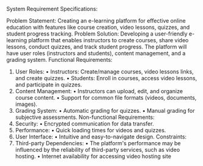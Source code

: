 System Requirement Specifications:

Problem Statement:
Creating an e-learning platform for effective online education with features like course creation, video lessons, quizzes, and student progress tracking.
Problem Solution:
Developing a user-friendly e-learning platform that enables instructors to create courses, share video lessons, conduct quizzes, and track student progress. The platform will have user roles (instructors and students), content management, and a grading system.
Functional Requirements:
1.	User Roles:
•	Instructors: Create/manage courses, video lessons links, and create quizzes.
•	Students: Enroll in courses, access video lessons, and participate in quizzes.
2.	Content Management:
•	Instructors can upload, edit, and organize course content.
•	Support for common file formats (videos, documents, images).
3.	Grading System:
•	Automatic grading for quizzes.
•	Manual grading for subjective assessments.
Non-functional Requirements:
1.	Security:
•	Encrypted communication for data transfer.
2.	Performance:
•	Quick loading times for videos and quizzes.
3.	User Interface:
•	Intuitive and easy-to-navigate design.
Constraints:
1.	Third-party Dependencies:
•	The platform's performance may be influenced by the reliability of third-party services, such as video hosting.
•	Internet availability for accessing video hosting site

